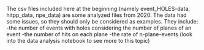 The csv files included here at the beginning (namely event_HOLES-data, hitpp_data, npe_data) are some analyzed files from 2020. The data had some issues, so they should only be considered as examples.
They include: 
-the number of events with holes considering the number of planes of an event
-the number of hits on each plane
-the rate of n-plane-events (look into the data analysis notebook to see more to this topic)
